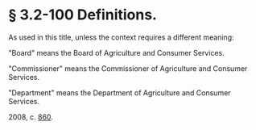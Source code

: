 # § 3.2-100 Definitions.

<p>As used in this title, unless the context requires a different meaning:</p><p>"Board" means the Board of Agriculture and Consumer Services.</p><p>"Commissioner" means the Commissioner of Agriculture and Consumer Services.</p><p>"Department" means the Department of Agriculture and Consumer Services.</p><p>2008, c. <a href='http://lis.virginia.gov/cgi-bin/legp604.exe?081+ful+CHAP0860'>860</a>.</p>
